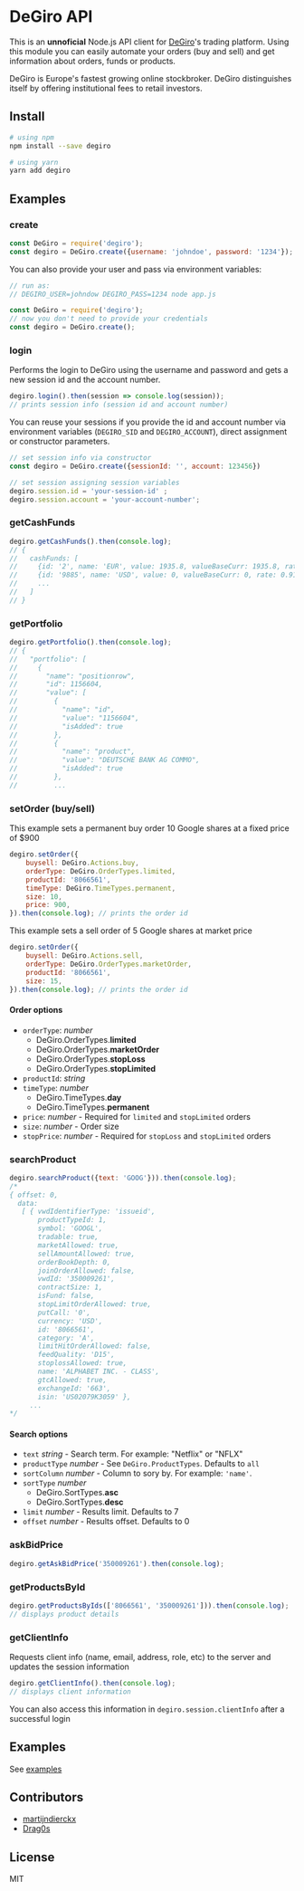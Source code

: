 # DeGiro API

This is an **unnoficial** Node.js API client for [DeGiro](https://www.degiro.co.uk)'s trading platform. Using this module you can easily automate your orders (buy and sell) and get information about orders, funds or products.

DeGiro is Europe's fastest growing online stockbroker. DeGiro distinguishes itself by offering institutional fees to retail investors.

## Install

```bash
# using npm
npm install --save degiro

# using yarn
yarn add degiro
```

## Examples

### create

```javascript
const DeGiro = require('degiro');
const degiro = DeGiro.create({username: 'johndoe', password: '1234'});
```

You can also provide your user and pass via environment variables:

```javascript
// run as:
// DEGIRO_USER=johndow DEGIRO_PASS=1234 node app.js

const DeGiro = require('degiro');
// now you don't need to provide your credentials
const degiro = DeGiro.create();
```

### login

Performs the login to DeGiro using the username and password and
gets a new session id and the account number.

```javascript
degiro.login().then(session => console.log(session));
// prints session info (session id and account number)
```

You can reuse your sessions if you provide the id and account number
via environment variables (`DEGIRO_SID` and `DEGIRO_ACCOUNT`), direct assignment
or constructor parameters.

```javascript
// set session info via constructor
const degiro = DeGiro.create({sessionId: '', account: 123456})

// set session assigning session variables
degiro.session.id = 'your-session-id' ;
degiro.session.account = 'your-account-number';
```

### getCashFunds

```javascript
degiro.getCashFunds().then(console.log);
// {
//   cashFunds: [
//     {id: '2', name: 'EUR', value: 1935.8, valueBaseCurr: 1935.8, rate: 1},
//     {id: '9885', name: 'USD', value: 0, valueBaseCurr: 0, rate: 0.9102},
//     ...
//   ]
// }
```

### getPortfolio

```javascript
degiro.getPortfolio().then(console.log);
// {
//   "portfolio": [
//     {
//       "name": "positionrow",
//       "id": 1156604,
//       "value": [
//         {
//           "name": "id",
//           "value": "1156604",
//           "isAdded": true
//         },
//         {
//           "name": "product",
//           "value": "DEUTSCHE BANK AG COMMO",
//           "isAdded": true
//         },
//         ...
```

### setOrder (buy/sell)

This example sets a permanent buy order 10 Google shares at a fixed price of $900

```javascript
degiro.setOrder({
    buysell: DeGiro.Actions.buy,
    orderType: DeGiro.OrderTypes.limited,
    productId: '8066561',
    timeType: DeGiro.TimeTypes.permanent,
    size: 10,
    price: 900,
}).then(console.log); // prints the order id
```

This example sets a sell order of 5 Google shares at market price

```javascript
degiro.setOrder({
    buysell: DeGiro.Actions.sell,
    orderType: DeGiro.OrderTypes.marketOrder,
    productId: '8066561',
    size: 15,
}).then(console.log); // prints the order id
```

#### Order options

- `orderType`: _number_
    - DeGiro.OrderTypes.**limited**
    - DeGiro.OrderTypes.**marketOrder**
    - DeGiro.OrderTypes.**stopLoss**
    - DeGiro.OrderTypes.**stopLimited**
- `productId`: _string_
- `timeType`: _number_
    - DeGiro.TimeTypes.**day**
    - DeGiro.TimeTypes.**permanent**
- `price`: _number_  - Required for `limited` and `stopLimited` orders
- `size`: _number_ - Order size
- `stopPrice`: _number_ - Required for `stopLoss` and `stopLimited` orders

### searchProduct

```javascript
degiro.searchProduct({text: 'GOOG'})).then(console.log);
/*
{ offset: 0,
  data:
   [ { vwdIdentifierType: 'issueid',
       productTypeId: 1,
       symbol: 'GOOGL',
       tradable: true,
       marketAllowed: true,
       sellAmountAllowed: true,
       orderBookDepth: 0,
       joinOrderAllowed: false,
       vwdId: '350009261',
       contractSize: 1,
       isFund: false,
       stopLimitOrderAllowed: true,
       putCall: '0',
       currency: 'USD',
       id: '8066561',
       category: 'A',
       limitHitOrderAllowed: false,
       feedQuality: 'D15',
       stoplossAllowed: true,
       name: 'ALPHABET INC. - CLASS',
       gtcAllowed: true,
       exchangeId: '663',
       isin: 'US02079K3059' },
     ...
*/
```

#### Search options

- `text` _string_ - Search term. For example: "Netflix" or "NFLX"
- `productType` _number_ - See `DeGiro.ProductTypes`. Defaults to `all`
- `sortColumn` _number_ - Column to sory by. For example: `'name'`.
- `sortType` _number_
    - DeGiro.SortTypes.**asc**
    - DeGiro.SortTypes.**desc**
- `limit` _number_ - Results limit. Defaults to 7
- `offset` _number_ - Results offset. Defaults to 0

### askBidPrice

```javascript
degiro.getAskBidPrice('350009261').then(console.log);
```

### getProductsById

```javascript
degiro.getProductsByIds(['8066561', '350009261'])).then(console.log);
// displays product details
```

### getClientInfo

Requests client info (name, email, address, role, etc) to the server and updates the session information

```javascript
degiro.getClientInfo().then(console.log);
// displays client information
```

You can also access this information in `degiro.session.clientInfo` after a successful login

## Examples

See [examples](./examples)

## Contributors

- [martijndierckx](https://github.com/martijndierckx)
- [Drag0s](https://github.com/Drag0s)

## License

MIT
